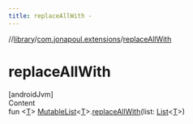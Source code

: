 ```yaml
---
title: replaceAllWith -
---
```

//[library](../../index.md)/[com.jonapoul.extensions](index.md)/[replaceAllWith](replace-all-with.md)



# replaceAllWith  
[androidJvm]  
Content  
fun <[T](replace-all-with.md)> [MutableList](https://kotlinlang.org/api/latest/jvm/stdlib/kotlin.collections/-mutable-list/index.html)<[T](replace-all-with.md)>.[replaceAllWith](replace-all-with.md)(list: [List](https://kotlinlang.org/api/latest/jvm/stdlib/kotlin.collections/-list/index.html)<[T](replace-all-with.md)>)  



